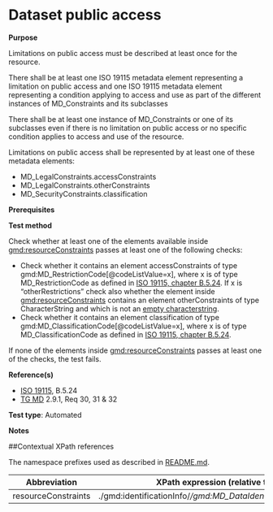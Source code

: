 # Dataset public access

**Purpose**

Limitations on public access must be described at least once for the resource.

There shall be at least one ISO 19115 metadata element representing a limitation on public access and one ISO 19115
metadata element representing a condition applying to access and use  as part of the different instances of MD_Constraints and its subclasses

There shall be at least one instance of MD_Constraints or one of its subclasses even if there is no limitation on public access or no specific condition applies to access and use of the resource.

Limitations on public access shall be represented by at least one of these metadata elements:

* MD_LegalConstraints.accessConstraints
* MD_LegalConstraints.otherConstraints
* MD_SecurityConstraints.classification

**Prerequisites**

**Test method**

Check whether at least one of the elements available inside [gmd:resourceConstraints](#resourceConstraints) passes at least one of the following checks:
* Check whether it contains an element accessConstraints of type gmd:MD_RestrictionCode[@codeListValue=x], where x is of type MD_RestrictionCode as defined in [ISO 19115, chapter B.5.24](http://standards.iso.org/ittf/PubliclyAvailableStandards/ISO_19139_Schemas/resources/codelist/gmxCodelists.xml#MD_RestrictionCode).
If x is “otherRestrictions” check also whether the element inside [gmd:resourceConstraints](#resourceConstraints) contains an element otherConstraints of type CharacterString and which is not an [empty characterstring](http://inspire.ec.europa.eu/id/ats/metadata/1.3/iso-19115-19119/README#emptychar). 
* Check whether it contains an element classification of type gmd:MD_ClassificationCode[@codeListValue=x], where x is of type MD_ClassificationCode as defined in [ISO 19115, chapter B.5.24](http://standards.iso.org/ittf/PubliclyAvailableStandards/ISO_19139_Schemas/resources/codelist/gmxCodelists.xml#MD_ClassificationCode).

If none of the elements inside [gmd:resourceConstraints](#resourceConstraints) passes at least one of the checks, the test fails.

**Reference(s)**	 

* [ISO 19115](http://inspire.ec.europa.eu/id/ats/metadata/1.3/iso-19115-19119/README#ref_ISO_19115), B.5.24
* [TG MD](http://inspire.ec.europa.eu/id/ats/metadata/1.3/iso-19115-19119/README#ref_TG_MD) 2.9.1, Req 30, 31 & 32

**Test type**: Automated

**Notes**

##Contextual XPath references

The namespace prefixes used as described in [README.md](http://inspire.ec.europa.eu/id/ats/metadata/1.3/iso-19115-19119/README#namespaces).

Abbreviation                                   |  XPath expression (relative to gmd:MD_Metadata)
-----------------------------------------------| -------------------------------------------------------------------------
<a name="resourceConstraints"></a> resourceConstraints  | ./gmd:identificationInfo/*/gmd:MD_DataIdentification/*/gmd:resourceConstraints/*

